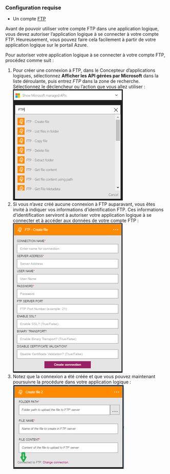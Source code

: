 ### Configuration requise

- Un compte [FTP](https://wikipedia.org/wiki/File_Transfer_Protocol)  


Avant de pouvoir utiliser votre compte FTP dans une application logique, vous devez autoriser l’application logique à se connecter à votre compte FTP. Heureusement, vous pouvez faire cela facilement à partir de votre application logique sur le portail Azure.  

Pour autoriser votre application logique à se connecter à votre compte FTP, procédez comme suit :  
1. Pour créer une connexion à FTP, dans le Concepteur d’applications logiques, sélectionnez **Afficher les API gérées par Microsoft** dans la liste déroulante, puis entrez *FTP* dans la zone de recherche. Sélectionnez le déclencheur ou l’action que vous allez utiliser :  
![étape de création de la connexion à FTP](./media/connectors-create-api-ftp/ftp-1.png)  
2. Si vous n’avez créé aucune connexion à FTP auparavant, vous êtes invité à indiquer vos informations d’identification FTP. Ces informations d’identification serviront à autoriser votre application logique à se connecter et à accéder aux données de votre compte FTP :  
![étape de création de la connexion à FTP](./media/connectors-create-api-ftp/ftp-2.png)  
3. Notez que la connexion a été créée et que vous pouvez maintenant poursuivre la procédure dans votre application logique :  
![étape de création de la connexion à FTP](./media/connectors-create-api-ftp/ftp-3.png)  

<!---HONumber=AcomDC_0727_2016-->